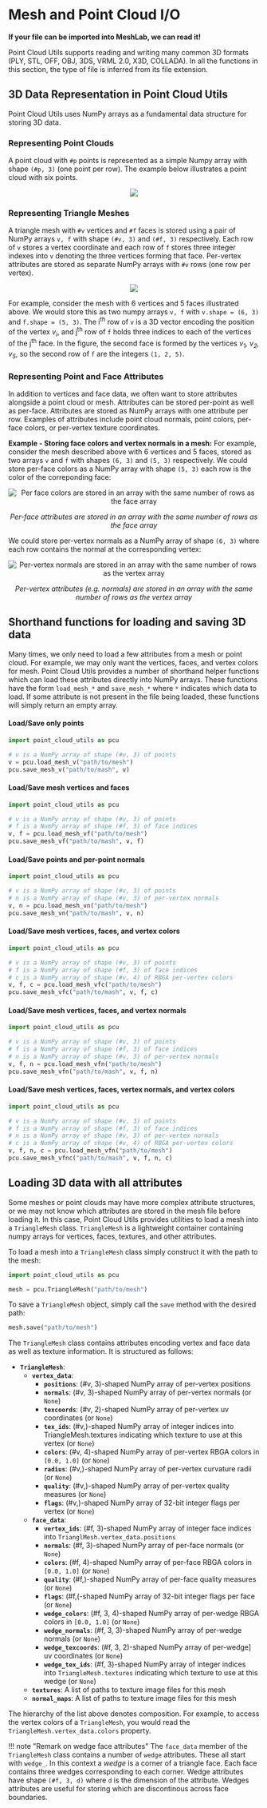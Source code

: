 # Mesh and Point Cloud I/O
**If your file can be imported into MeshLab, we can read it!**

Point Cloud Utils supports reading and writing many common 3D formats (PLY, STL, OFF, OBJ, 3DS, VRML 2.0,
X3D, COLLADA).
In all the functions in this section, the type of file is inferred from its file extension.

## 3D Data Representation in Point Cloud Utils
Point Cloud Utils uses NumPy arrays as a fundamental data structure for storing 3D data.

### Representing Point Clouds
A point cloud with `#p` points is represented as a simple Numpy array with shape `(#p, 3)` (one point per row). The example below illustrates a point cloud with six points.
<p align="center">
  <img src="../imgs/mesh_format.svg">
</p>


### Representing Triangle Meshes
 A triangle mesh with `#v` vertices and `#f` faces is stored using a pair of NumPy arrays `v, f` with
shape `(#v, 3)` and `(#f, 3)` respectively. Each row of `v` stores a vertex coordinate and each row of `f` stores
three integer indexes into `v` denoting the three vertices forming that face. Per-vertex attributes are stored as
separate NumPy arrays with `#v` rows (one row per vertex).
<p align="center">
  <img src="../imgs/mesh_format_transparent.png">
</p>

For example, consider the mesh with 6 vertices and 5 faces illustrated above.
We would store this as two numpy arrays  `v, f` with `v.shape = (6, 3)` and `f.shape = (5, 3)`. The i<sup>th</sup> row
of `v` is a 3D vector encoding the position of the vertex _v<sub>i</sub>_, and j<sup>th</sup> row of
`f` holds three indices to each of the vertices of the j<sup>th</sup> face. In the figure, the second face is formed by
the vertices _v<sub>1</sub>, v<sub>2</sub>, v<sub>5</sub>_, so the second row of `f` are the integers `(1, 2, 5)`.


### Representing Point and Face Attributes
In addition to vertices and face data, we often want to store attributes alongside a point cloud or mesh. Attributes can be stored per-point as well as per-face. Attributes are stored as NumPy arrays with one attribute per row. Examples of attributes include point cloud normals, point colors, per-face colors, or per-vertex texture coordinates.

**Example - Storing face colors and vertex normals in a mesh:**
For example, consider the mesh described above with 6 vertices and 5 faces, stored as two arrays `v` and `f` with shapes `(6, 3)` and `(5, 3)` respectively. We could store per-face colors as
a NumPy array with shape `(5, 3)` each row is the color of the correponding face:

<p align="center">
  <img src="../imgs/mesh_format_attrib.svg" alt="Per face colors are stored in an array with the same number of rows as the face array">
  <figcaption style="text-align: center; font-style: italic;">Per-face attributes are stored in an array with the same number of rows as the face array</figcaption>
</p>


We could store per-vertex normals as a NumPy array of shape `(6, 3)` where each row contains the normal at the corresponding vertex:
<p align="center">
  <img src="../imgs/mesh_format_attrib_vertex.svg" alt="Per-vertex normals are stored in an array with the same number of rows as the vertex array">
  <figcaption style="text-align: center; font-style: italic">Per-vertex attributes (e.g. normals) are stored in an array with the same number of rows as the vertex array</figcaption>
</p>



## Shorthand functions for loading and saving 3D data
Many times, we only need to load a few attributes from a mesh or point cloud. For example, we may only want the vertices, faces, and vertex colors for mesh. Point Cloud Utils provides a number of
shorthand helper functions which can load these attributes directly into NumPy arrays. These functions have the form `load_mesh_*` and `save_mesh_*` where `*` indicates which data to load. If some attribute is not present in the file being loaded, these functions will simply return an empty array.


#### Load/Save only points
```python
import point_cloud_utils as pcu

# v is a NumPy array of shape (#v, 3) of points
v = pcu.load_mesh_v("path/to/mesh")
pcu.save_mesh_v("path/to/mash", v)
```

#### Load/Save mesh vertices and faces
```python
import point_cloud_utils as pcu

# v is a NumPy array of shape (#v, 3) of points
# f is a NumPy array of shape (#f, 3) of face indices
v, f = pcu.load_mesh_vf("path/to/mesh")
pcu.save_mesh_vf("path/to/mash", v, f)
```

#### Load/Save points and per-point normals
```python
import point_cloud_utils as pcu

# v is a NumPy array of shape (#v, 3) of points
# n is a NumPy array of shape (#v, 3) of per-vertex normals
v, n = pcu.load_mesh_vn("path/to/mesh")
pcu.save_mesh_vn("path/to/mash", v, n)
```

#### Load/Save mesh vertices, faces, and vertex colors
```python
import point_cloud_utils as pcu

# v is a NumPy array of shape (#v, 3) of points
# f is a NumPy array of shape (#f, 3) of face indices
# c is a NumPy array of shape (#v, 4) of RBGA per-vertex colors
v, f, c = pcu.load_mesh_vfc("path/to/mesh")
pcu.save_mesh_vfc("path/to/mash", v, f, c)
```

#### Load/Save mesh vertices, faces, and vertex normals
```python
import point_cloud_utils as pcu

# v is a NumPy array of shape (#v, 3) of points
# f is a NumPy array of shape (#f, 3) of face indices
# n is a NumPy array of shape (#v, 3) of per-vertex normals
v, f, n = pcu.load_mesh_vfn("path/to/mesh")
pcu.save_mesh_vfn("path/to/mash", v, f, n)
```

#### Load/Save mesh vertices, faces, vertex normals, and vertex colors
```python
import point_cloud_utils as pcu

# v is a NumPy array of shape (#v, 3) of points
# f is a NumPy array of shape (#f, 3) of face indices
# n is a NumPy array of shape (#v, 3) of per-vertex normals
# c is a NumPy array of shape (#v, 4) of RBGA per-vertex colors
v, f, n, c = pcu.load_mesh_vfn("path/to/mesh")
pcu.save_mesh_vfnc("path/to/mash", v, f, n, c)
```

## Loading 3D data with all attributes
Some meshes or point clouds may have more complex attribute structures, or we may not know which attributes are stored
in the mesh file before loading it. In this case, Point Cloud Utils provides utilities to load a mesh into
a `TriangleMesh` class. `TriangleMesh` is a lightweight container containing numpy arrays for
vertices, faces, textures, and other attributes.

To load a mesh into a `TriangleMesh` class simply construct it with the path to the mesh:

```python
import point_cloud_utils as pcu

mesh = pcu.TriangleMesh("path/to/mesh")
```
To save a `TriangleMesh` object, simply call the `save` method with the desired path:
```python
mesh.save("path/to/mesh")
```

The `TriangleMesh` class contains attributes encoding vertex and face data as well as texture information. It is structured as follows:

* **`TriangleMesh`**:
    * **`vertex_data`**:
        * **`positions`**: (#v, 3)-shaped NumPy array of per-vertex positions
        * **`normals`**: (#v, 3)-shaped NumPy array of per-vertex normals (or `None`)
        * **`texcoords`**: (#v, 2)-shaped NumPy array of per-vertex uv coordinates (or `None`)
        * **`tex_ids`**: (#v,)-shaped NumPy array of integer indices into TriangleMesh.textures indicating which texture to use at this vertex (or `None`)
        * **`colors`**: (#v, 4)-shaped NumPy array of per-vertex RBGA colors in `[0.0, 1.0]` (or `None`)
        * **`radius`**: (#v,)-shaped NumPy array of per-vertex curvature radii (or `None`)
        * **`quality`**: (#v,)-shaped NumPy array of per-vertex quality measures (or `None`)
        * **`flags`**: (#v,)-shaped NumPy array of 32-bit integer flags per vertex (or `None`)
    * **`face_data`**:
        * **`vertex_ids`**: (#f, 3)-shaped NumPy array of integer face indices into `TrianglMesh.vertex_data.positions`
        * **`normals`**: (#f, 3)-shaped NumPy array of per-face normals (or `None`)
        * **`colors`**: (#f, 4)-shaped NumPy array of per-face RBGA colors in `[0.0, 1.0]` (or `None`)
        * **`quality`**: (#f,)-shaped NumPy array of per-face quality measures (or `None`)
        * **`flags`**: (#f,(-shaped NumPy array of 32-bit integer flags per face (or `None`)
        * **`wedge_colors`**: (#f, 3, 4)-shaped NumPy array of per-wedge RBGA colors in `[0.0, 1.0]` (or `None`)
        * **`wedge_normals`**: (#f, 3, 3)-shaped NumPy array of per-wedge normals (or `None`)
        * **`wedge_texcoords`**: (#f, 3, 2)-shaped NumPy array of per-wedge] uv coordinates (or `None`)
        * **`wedge_tex_ids`**: (#f, 3)-shaped NumPy array of integer indices into `TriangleMesh.textures` indicating which texture to use at this wedge (or `None`)
    * **`textures`**: A list of paths to texture image files for this mesh
    * **`normal_maps`**: A list of paths to texture image files for this mesh

The hierarchy of the list above denotes composition. For example, to access the vertex colors of a `TriangleMesh`, you would
read the `TriangleMesh.vertex_data.colors` property.

!!! note "Remark on wedge face attributes"
    The `face_data` member of the `TriangleMesh` class contains a number of `wedge` attributes. These all start with
    `wedge_`. In this context a _wedge_ is a corner of a triangle face. Each face contains three wedges corresponding
     to each corner. Wedge attributes have shape `(#f, 3, d)` where `d` is the dimension of the attribute.
     Wedges attributes are useful for storing which are discontinous across face boundaries.


<!--
```text
TriangleMesh:
  vertex_data:
      positions: (#v, 3)-shaped numpy array of per-vertex positions
      normals: (#v, 3)-shaped numpy array of per-vertex normals (or None)
      texcoords: (#v, 2)-shaped numpy array of per-vertex uv coordinates (or None)
      tex_ids: (#v,)-shaped numpy array of integer indices into TriangleMesh.textures indicating which texture to
               use at this vertex (or None)
      colors: (#v, 4)-shaped numpy array of per-vertex RBGA colors in [0.0, 1.0] (or None)
      radius: (#v,)-shaped numpy array of per-vertex curvature radii (or None)
      quality: (#v,)-shaped numpy array of per-vertex quality measures (or None)
      flags: (#v,)-shaped numpy array of 32-bit integer flags per vertex (or None)
  face_data:
      vertex_ids: (#f, 3)-shaped numpy array of integer face indices into TrianglMesh.vertex_data.positions
      normals: (#f, 3)-shaped numpy array of per-face normals (or None)
      colors: (#f, 4)-shaped numpy array of per-face RBGA colors in [0.0, 1.0] (or None)
      quality: (#f,)-shaped numpy array of per-face quality measures (or None)
      flags: (#f,(-shaped numpy array of 32-bit integer flags per face (or None)

      wedge_colors: (#f, 3, 4)-shaped numpy array of per-wedge RBGA colors in [0.0, 1.0] (or None)
      wedge_normals: (#f, 3, 3)-shaped numpy array of per-wedge normals (or None)
      wedge_texcoords: (#f, 3, 2)-shaped numpy array of per-wedge] uv coordinates (or None)
      wedge_tex_ids: (#f, 3)-shaped numpy array of integer indices into TriangleMesh.textures indicating which
                     texture to use at this wedge (or None)
  textures: A list of paths to texture image files for this mesh
  normal_maps: A list of paths to texture image files for this mesh
``` --->